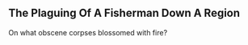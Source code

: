 The Plaguing Of A Fisherman Down A Region
-----------------------------------------
On what obscene corpses blossomed with fire?  
